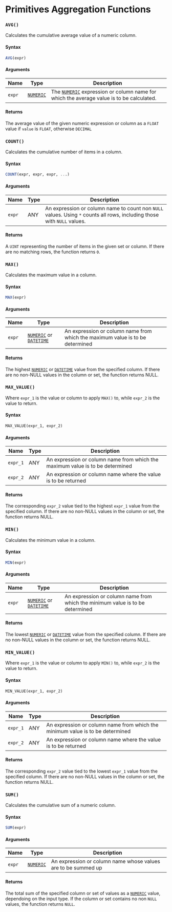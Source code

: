 # Primitives Aggregation Functions

### `AVG()`
Calculates the cumulative average value of a numeric column.

#### Syntax
```sql
AVG(expr) 
```
#### Arguments
| Name   | Type                                                             | Description                                                                                                                                     |
|--------|------------------------------------------------------------------|-------------------------------------------------------------------------------------------------------------------------------------------------|
| `expr` | [`NUMERIC`](/transforming-data/data-types#numeric-types-numeric) | The [`NUMERIC`](/transforming-data/data-types#numeric-types-numeric) expression or column name for which the average value is to be calculated. |

#### Returns
The average value of the given numeric expression or column as a `FLOAT` value if `value` is `FLOAT`, otherwise `DECIMAL`


### `COUNT()`
Calculates the cumulative number of items in a column.

#### Syntax
```sql
COUNT(expr, expr, expr, ...) 
```
#### Arguments
| Name   | Type | Description                                                                                                             |
|--------|------|-------------------------------------------------------------------------------------------------------------------------|
| `expr` | ANY  | An expression or column name to count non `NULL` values. Using `*` counts all rows, including those with `NULL` values. |

#### Returns
A `UINT` representing the number of items in the given set or column. If there are no matching rows, the function returns `0`.


### `MAX()`
Calculates the maximum value in a column.

#### Syntax
```sql
MAX(expr) 
```
#### Arguments
| Name   | Type                                                                                                                                      | Description                                                                   |
|--------|-------------------------------------------------------------------------------------------------------------------------------------------|-------------------------------------------------------------------------------|
| `expr` | [`NUMERIC`](/transforming-data/data-types#numeric-types-numeric) or [`DATETIME`](/transforming-data/data-types#date--time-types-datetime) | An expression or column name from which the maximum value is to be determined |

#### Returns
The highest [`NUMERIC`](/transforming-data/data-types#numeric-types-numeric) or [`DATETIME`](/transforming-data/data-types#date--time-types-datetime)
 value from the specified column. If there are no non-NULL values in the column or set, the function returns NULL.


### `MAX_VALUE()`
Where `expr_1` is the value or column to apply `MAX()` to, while `expr_2` is the value to return.

#### Syntax
```sql
MAX_VALUE(expr_1, expr_2)
```

#### Arguments
| Name     | Type | Description                                                                   |
|----------|------|-------------------------------------------------------------------------------|
| `expr_1` | ANY  | An expression or column name from which the maximum value is to be determined |
| `expr_2` | ANY  | An expression or column name where the value is to be returned                |

#### Returns
The corresponding `expr_2` value tied to the highest `expr_1` value from the specified column. If there are no non-NULL values in the column or set, the function returns NULL.

### `MIN()`
Calculates the minimum value in a column.

#### Syntax
```sql
MIN(expr) 
```
#### Arguments
| Name   | Type                                                                                                                                      | Description                                                                   |
|--------|-------------------------------------------------------------------------------------------------------------------------------------------|-------------------------------------------------------------------------------|
| `expr` | [`NUMERIC`](/transforming-data/data-types#numeric-types-numeric) or [`DATETIME`](/transforming-data/data-types#date--time-types-datetime) | An expression or column name from which the minimum value is to be determined |

#### Returns
The lowest [`NUMERIC`](/transforming-data/data-types#numeric-types-numeric) or [`DATETIME`](/transforming-data/data-types#date--time-types-datetime)
 value from the specified column. If there are no non-NULL values in the column or set, the function returns NULL.

### `MIN_VALUE()`
Where `expr_1` is the value or column to apply `MIN()` to, while `expr_2` is the value to return.

#### Syntax
```sql
MIN_VALUE(expr_1, expr_2)
```

#### Arguments
| Name     | Type | Description                                                                   |
|----------|------|-------------------------------------------------------------------------------|
| `expr_1` | ANY  | An expression or column name from which the minimum value is to be determined |
| `expr_2` | ANY  | An expression or column name where the value is to be returned                |

#### Returns
The corresponding `expr_2` value tied to the lowest `expr_1` value from the specified column. If there are no non-NULL values in the column or set, the function returns NULL.


### `SUM()`
Calculates the cumulative sum of a numeric column.

#### Syntax
```sql
SUM(expr) 
```
#### Arguments
| Name   | Type                                                             | Description                                                   |
|--------|------------------------------------------------------------------|---------------------------------------------------------------|
| `expr` | [`NUMERIC`](/transforming-data/data-types#numeric-types-numeric) | An expression or column name whose values are to be summed up |

#### Returns
The total sum of the specified column or set of values as a [`NUMERIC`](/transforming-data/data-types#numeric-types-numeric) value, dependoing on the input type. If the column or set contains no non `NULL` values, the function returns `NULL`.

